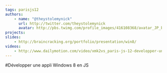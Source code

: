```yaml
---
tags: parisjs12
authors:
    - name: "@theystolemynick"
      url: http://twitter.com/theystolemynick
      avatar: http://pbs.twimg.com/profile_images/416108368/avatar_JP_bigger.jpg
projects:
slides:
    - http://braincracking.org/portfolio/presentation/win8/
videos:
    - http://www.dailymotion.com/video/xmk2vs_paris-js-12-developper-une-application-windows8-en-js_tech
---
```

#Développer une appli Windows 8 en JS
